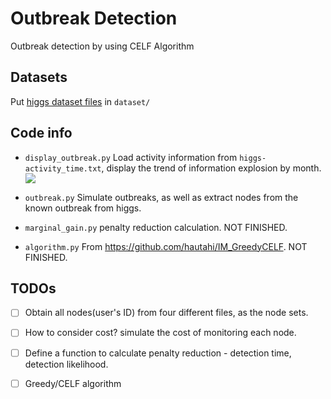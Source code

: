# Outbreak Detection

Outbreak detection by using CELF Algorithm

## Datasets

Put [higgs dataset files](https://snap.stanford.edu/data/higgs-twitter.html) in `dataset/`

## Code info

- `display_outbreak.py` Load activity information from `higgs-activity_time.txt`, display the trend of information explosion by month.
![](/Users/h0rs3/Work/Learning/LeidenUniversity/SNA/course_project/outbreak_detection/outbreak_higgs.png)
- `outbreak.py` Simulate outbreaks, as well as extract nodes from the known outbreak from higgs.

- `marginal_gain.py` penalty reduction calculation. NOT FINISHED.

- `algorithm.py` From https://github.com/hautahi/IM_GreedyCELF. NOT FINISHED.

## TODOs

- [ ] Obtain all nodes(user's ID) from four different files, as the node sets.

- [ ] How to consider cost? simulate the cost of monitoring each node.

- [ ] Define a function to calculate penalty reduction - detection time, detection likelihood.

- [ ] Greedy/CELF algorithm